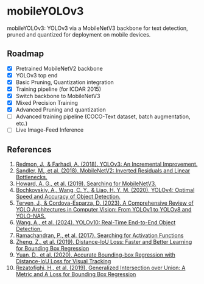 # mobileYOLOv3

mobileYOLOv3: YOLOv3 via a MobileNetV3 backbone for text detection, pruned and quantized for deployment on mobile devices.

## Roadmap
- [x] Pretrained MobileNetV2 backbone
- [x] YOLOv3 top end
- [x] Basic Pruning, Quantization integration
- [x] Training pipeline (for ICDAR 2015)
- [x] Switch backbone to MobileNetV3
- [x] Mixed Precision Training
- [x] Advanced Pruning and quantization
- [ ] Advanced training pipeline (COCO-Text dataset, batch augmentation, etc.)
- [ ] Live Image-Feed Inference

## References
1. [Redmon, J., & Farhadi, A. (2018). YOLOv3: An Incremental Improvement.](https://arxiv.org/abs/1804.02767)
2. [Sandler, M., et al. (2018). MobileNetV2: Inverted Residuals and Linear Bottlenecks.](https://arxiv.org/abs/1801.04381)
3. [Howard, A. G., et al. (2019). Searching for MobileNetV3.](https://arxiv.org/abs/1905.02244)
4. [Bochkovskiy, A., Wang, C. Y., & Liao, H. Y. M. (2020). YOLOv4: Optimal Speed and Accuracy of Object Detection.](https://arxiv.org/abs/2004.10934)
5. [Terven, J., & Cordova-Esparza, D. (2023). A Comprehensive Review of YOLO Architectures in Computer Vision: From YOLOv1 to YOLOv8 and YOLO-NAS.](https://arxiv.org/abs/2304.00501v7)
6. [Wang, A., et al. (2024). YOLOv10: Real-Time End-to-End Object Detection.](https://arxiv.org/abs/2405.14458)
7. [Ramachandran, P., et al. (2017). Searching for Activation Functions](https://arxiv.org/abs/1710.05941)
8. [Zheng, Z., et al. (2019). Distance-IoU Loss: Faster and Better Learning for Bounding Box Regression](https://arxiv.org/abs/1911.08287)
9. [Yuan, D., et al. (2020). Accurate Bounding-box Regression with Distance-IoU Loss for Visual Tracking](https://arxiv.org/abs/2007.01864)
10. [Rezatofighi, H., et al. (2019). Generalized Intersection over Union: A Metric and A Loss for Bounding Box Regression](https://arxiv.org/abs/1902.09630)
